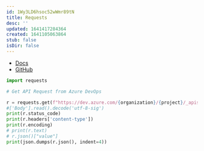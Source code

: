 ```yaml
---
id: 1Wy3LD6hsoc52wWmr89tN
title: Requests
desc: ''
updated: 1641417284364
created: 1641105063864
stub: false
isDir: false
---
```


- [Docs](https://docs.python-requests.org/en/master/)
- [GitHub](https://github.com/psf/requests)

```python
import requests

# Get API Request from Azure DevOps

r = requests.get(f"https://dev.azure.com/{organization}/{project}/_apis/wit/workitems?ids={ids}&api-version=6.1-preview.3", auth=(username, token))
#['Body'].read().decode('utf-8-sig')
print(r.status_code)
print(r.headers['content-type'])
print(r.encoding)
# print(r.text)
# r.json()["value"]
print(json.dumps(r.json(), indent=4))
```
